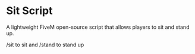# Sit Script
A lightweight FiveM open-source script that allows players to sit and stand up.

/sit to sit and /stand to stand up

